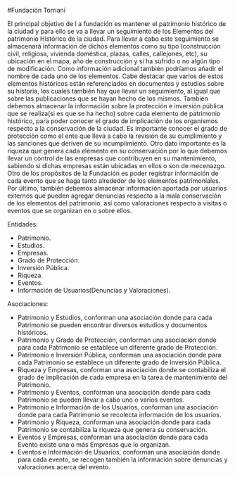 #Fundación Torriani

El principal objetivo de l a fundación es mantener el patrimonio histórico de la ciudad
y para ello se va a llevar un seguimiento de los Elementos del patrimonio Histórico de la
ciudad.
Para llevar a cabo este seguimiento se almacenará información de dichos elementos
como su tipo (construcción civil, religiosa, vivienda doméstica, plazas, calles, callejones,
etc), su ubicación en el mapa, año de construcción y si ha sufrido o no algún tipo de
modificación. Como información adicional también podríamos añadir el nombre de cada uno
de los elementos.
Cabe destacar que varios de estos elementos históricos están referenciados en
documentos y estudios sobre su historia, los cuales también hay que llevar un seguimiento,
al igual que sobre las publicaciones que se hayan hecho de los mismos.
También debemos almacenar la información sobre la protección e inversión pública
que se realiza(si es que se ha hecho) sobre cada elemento de patrimonio histórico, para
poder conocer el grado de implicación de los organismos respecto a la conservación de la
ciudad.
Es importante conocer el grado de protección como el ente que lleva a cabo la
revisión de su cumplimiento y las sanciones que deriven de su incumplimiento.
Otro dato importante es la riqueza que genera cada elemento en su conservación
por lo que debemos llevar un control de las empresas que contribuyen en su mantenimiento,
sabiendo si dichas empresas están ubicadas en ellos o son de mecenazgo.
Otro de los propósitos de la Fundación es poder registrar información de cada
evento que se haga tanto alrededor de los elementos patrimoniales.
Por último, también debemos almacenar información aportada por usuarios externos
que pueden agregar denuncias respecto a la mala conservación de los elementos del
patrimonio, así como valoraciones respecto a visitas o eventos que se organizan en o sobre
ellos.

Entidades:
- Patrimonio.
- Estudios.
- Empresas.
- Grado de Protección.
- Inversión Pública.
- Riqueza.
- Eventos.
- Información de Usuarios(Denuncias y Valoraciones).

Asociaciones:
- Patrimonio y Estudios, conforman una asociación donde para cada
Patrimonio se pueden encontrar diversos estudios y documentos históricos.
- Patrimonio y Grado de Protección, conforman una asociación donde para
cada Patrimonio se establece un diferente grado de Protección.
- Patrimonio e Inversión Pública, conforman una asociación donde para cada
Patrimonio se establece un diferente grado de Inversión Pública.
- Riqueza y Empresas, conforman una asociación donde se contabiliza el
grado de implicación de cada empresa en la tarea de mantenimiento del
Patrimonio.
- Patrimonio y Eventos, conforman una asociación donde para cada
Patrimonio se pueden llevar a cabo uno o varios eventos.
- Patrimonio e Información de los Usuarios, conforman una asociación donde
para cada Patrimonio se recolecta información de los usuarios.
- Patrimonio y Riqueza, conforman una asociación donde para cada
Patrimonio se contabiliza la riqueza que genera su conservación.
- Eventos y Empresas, conforman una asociación donde para cada Evento
existe una o más Empresas que lo organizan.
- Eventos e Información de Usuarios, conforman una asociación donde para
cada evento, se recogen también la información sobre denuncias y
valoraciones acerca del evento.
